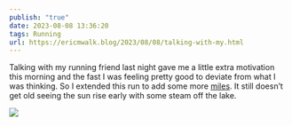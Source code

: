 ```yaml
---
publish: "true"
date: 2023-08-08 13:36:20
tags: Running
url: https://ericmwalk.blog/2023/08/08/talking-with-my.html
---
```


Talking with my running friend last night gave me a little extra motivation this morning and the fast I was feeling pretty good to deviate from what I was thinking. So I extended this run to add some more [miles](https://strava.com/activities/9606067827).  It still doesn’t get old seeing the sun rise early with some steam off the lake.

![](https://ericmwalk.blog/uploads/2023/df22188e-4874-45e3-8837-aa27daf7bde5.jpg)